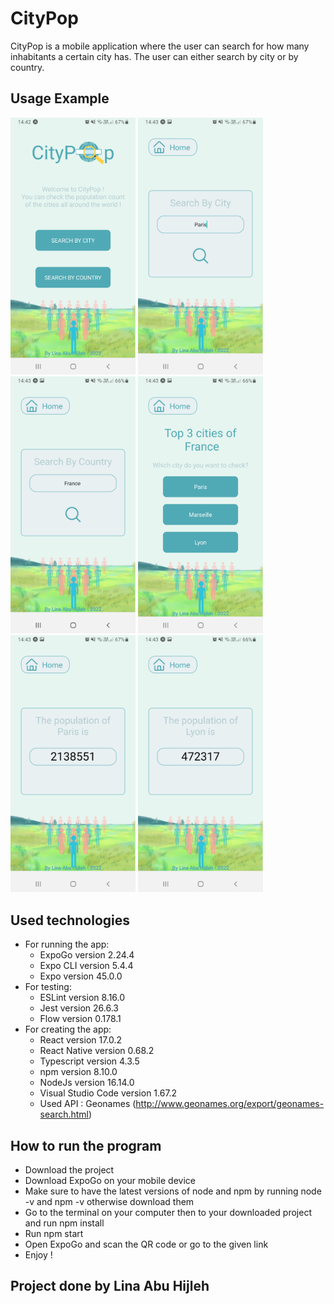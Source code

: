 # CityPop

CityPop is a mobile application where the user can search for how many inhabitants a certain city has. The user can either search by city or by country.

## Usage Example

<img src="Screenshots/homepage.jpg" width="200"> <img src="Screenshots/searchbycity.jpg" width="200"> <img src="Screenshots/searchbycountry.jpg" width="200">
<img src="Screenshots/topcities.jpg" width="200">
<img src="Screenshots/citypop.jpg" width="200">
<img src="Screenshots/countrypop.jpg" width="200">

## Used technologies

- For running the app:
   - ExpoGo version 2.24.4
   - Expo CLI version 5.4.4
   - Expo version 45.0.0
- For testing: 
   - ESLint version 8.16.0
   - Jest version 26.6.3
   - Flow version 0.178.1
- For creating the app: 
   - React version 17.0.2
   - React Native version 0.68.2
   - Typescript version 4.3.5
   - npm version 8.10.0
   - NodeJs version 16.14.0
   - Visual Studio Code version 1.67.2
   - Used API : Geonames (http://www.geonames.org/export/geonames-search.html)

## How to run the program

- Download the project
- Download ExpoGo on your mobile device
- Make sure to have the latest versions of node and npm by running node -v and npm -v otherwise download them
- Go to the terminal on your computer then to your downloaded project and run npm install
- Run npm start
- Open ExpoGo and scan the QR code or go to the given link
- Enjoy !

## Project done by Lina Abu Hijleh
 
